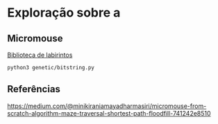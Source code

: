 # Exploração sobre a

## Micromouse

[Biblioteca de labirintos](https://github.com/micromouseonline/micromouse_maze_tool/tree/master/mazefiles/cfiles)

```bash
python3 genetic/bitstring.py
```

## Referências

https://medium.com/@minikiraniamayadharmasiri/micromouse-from-scratch-algorithm-maze-traversal-shortest-path-floodfill-741242e8510
